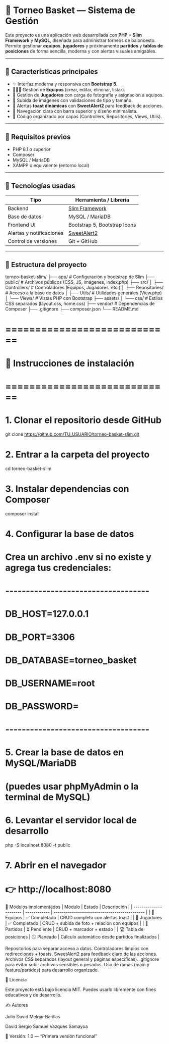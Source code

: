 # 🏀 Torneo Basket — Sistema de Gestión

Este proyecto es una aplicación web desarrollada con **PHP + Slim Framework** y **MySQL**, diseñada para administrar torneos de baloncesto.  
Permite gestionar **equipos**, **jugadores** y próximamente **partidos** y **tablas de posiciones** de forma sencilla, moderna y con alertas visuales amigables.

---

## 🚀 Características principales

- ✨ Interfaz moderna y responsiva con **Bootstrap 5**.  
- 🧑‍🤝‍🧑 Gestión de **Equipos** (crear, editar, eliminar, listar).  
- 🏃 Gestión de **Jugadores** con carga de fotografía y asignación a equipos.  
- 📸 Subida de imágenes con validaciones de tipo y tamaño.  
- 🔔 Alertas **toast dinámicas** con **SweetAlert2** para feedback de acciones.  
- 🧭 Navegación clara con barra superior y diseño minimalista.  
- 🧰 Código organizado por capas (Controllers, Repositories, Views, Utils).

---

## 🧾 Requisitos previos

- PHP 8.1 o superior  
- Composer  
- MySQL / MariaDB  
- XAMPP o equivalente (entorno local)

---

## 🧰 Tecnologías usadas

| Tipo                      | Herramienta / Librería                                 |
|----------------------------|-------------------------------------------------------|
| Backend                    | [Slim Framework](https://www.slimframework.com/)       |
| Base de datos              | MySQL / MariaDB                                       |
| Frontend UI                | Bootstrap 5, Bootstrap Icons                           |
| Alertas y notificaciones   | [SweetAlert2](https://sweetalert2.github.io/)          |
| Control de versiones       | Git + GitHub                                          |

---

## 📂 Estructura del proyecto
torneo-basket-slim/
├── app/ # Configuración y bootstrap de Slim
├── public/ # Archivos públicos (CSS, JS, imágenes, index.php)
├── src/
│ ├── Controllers/ # Controladores (Equipos, Jugadores, etc.)
│ ├── Repositories/ # Acceso a la base de datos
│ ├── Utils/ # Utilidades generales (View.php)
│ └── Views/ # Vistas PHP con Bootstrap
├── assets/
│ └── css/ # Estilos CSS separados (layout.css, home.css)
├── vendor/ # Dependencias de Composer
├── .gitignore
├── composer.json
└── README.md



# ============================
# 🚀 Instrucciones de instalación
# ============================

# 1. Clonar el repositorio desde GitHub
git clone https://github.com/TU_USUARIO/torneo-basket-slim.git

# 2. Entrar a la carpeta del proyecto
cd torneo-basket-slim

# 3. Instalar dependencias con Composer
composer install

# 4. Configurar la base de datos
# Crea un archivo .env si no existe y agrega tus credenciales:
# -----------------------------------
# DB_HOST=127.0.0.1
# DB_PORT=3306
# DB_DATABASE=torneo_basket
# DB_USERNAME=root
# DB_PASSWORD=
# -----------------------------------

# 5. Crear la base de datos en MySQL/MariaDB
# (puedes usar phpMyAdmin o la terminal de MySQL)

# 6. Levantar el servidor local de desarrollo
php -S localhost:8080 -t public

# 7. Abrir en el navegador
# 👉 http://localhost:8080



🧭 Módulos implementados
| Módulo                 | Estado       | Descripción                                   |
| ---------------------- | ------------ | --------------------------------------------- |
| 🧑 Equipos             | ✅ Completado | CRUD completo con alertas toast               |
| 🏃 Jugadores           | ✅ Completado | CRUD + subida de foto + relación con equipos  |
| 🏀 Partidos            | ⏳ Pendiente  | CRUD + marcador + estado                      |
| 🏆 Tabla de posiciones | 🕓 Planeado  | Cálculo automático desde partidos finalizados |


Repositorios para separar acceso a datos.
    Controladores limpios con redirecciones + toasts.
    SweetAlert2 para feedback claro de las acciones.
    Archivos CSS separados (layout general y páginas específicas).
    .gitignore para evitar subir archivos sensibles o pesados.
    Uso de ramas (main y feature/partidos) para desarrollo organizado.

📜 Licencia

Este proyecto está bajo licencia MIT.
Puedes usarlo libremente con fines educativos y de desarrollo.

✍️ Autores

Julio David Melgar Barillas

David Sergio Samuel Vazques Samayoa

📅 Versión: 1.0 — “Primera versión funcional”